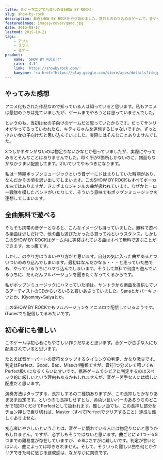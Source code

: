 ```yaml
---
title: 音ゲーマニアでも楽しめるSHOW BY ROCK!!
slug: show-by-rock
description: 最近SHOW BY ROCKをやり始めました。意外とのめり込めるゲームで、音ゲーマニアでもやりがいを感じれるんじゃないかと思います。ソシャゲにありがちな「課金しろ」オーラをあまり感じない、雰囲気の清いゲームだと思います。
featuredimage: images/cover/game.jpg
date: 2015-08-17
lastmod: 2015-10-21
tags: 
    - アプリ
    - スマホ
    - 音ゲー
product:
    name: 'SHOW BY ROCK!!'
    rate: '4.5'
    link: 'https://showbyrock.com/'
    kaeyome: '<a href="https://play.google.com/store/apps/details?id=jp.veincarry.showbyrock2"><img alt="Android app on Google Play" src="https://developer.android.com/images/brand/en_app_rgb_wo_45.png" /></a>'
---
```


## やってみた感想

アニメ化もされた作品なので知っている人は知っていると思います。私もアニメは最初のうちは見ていましたが、ゲームまでやろうとは思っていませんでした。

というのも、当初は女の子向けのゲームだと思っていたからです。だってサンリオがやってるっていわれたら、キティちゃんを連想するじゃないですか。ずっと小さい女の子向けだと思い込んでいました。実際にはそんなことありませんでした。

3つしかボタンがないのは物足りないかなとか思っていましたが、実際にやってみるとそんなことはありませんでした。叩く所が3箇所しかないのに、譜面もなかなかうまい配置してます。叩いていてやみつきになります。

私は一時期ポップンミュージックという音ゲーにドはまりしていた時期があり、なんだかその頃を思い出してしまいます。このSHOW BY ROCKもすべてボーカル曲ではありますが、さまざまなジャンルの曲が扱われています。なぜかヒーロー戦隊を模したバンドがいたりして、そういう意味でもポップンミュージックを連想してしまいます。

## 全曲無料で遊べる

そもそも携帯の音ゲーとなると、こんなイメージも持っていました。無料で遊べる楽曲は少しだけで、他の曲も遊びたかったら買ってねというスタンス。しかしこのSHOW BY ROCKはゲーム内に実装されている曲はすべて無料で遊ぶことができます。太っ腹です。

しかしこのやり方はうまいやり方だと思います。自分の気に入った曲があるとついついのめり込んでしまいます。最初はなんだかなぁ・・・と思っていた曲でも、やっているうちにハマり込んでしまいます。そうして無料で何度も遊んでいるうちに、だんだんフルバージョンを聞きたくなってくるからです。

私がポップンミュージックにハマっていた頃は、サントラから楽曲を提供しているアーティストのCDからいろいろと買いあさっていました。Sanaとかパーキッツとか、Kiyommy+Seiyaとか。

このSHOW BY ROCKでもフルバージョンをアニメロで配信しているようです。iTunesでも配信してるみたいです。

## 初心者にも優しい

このゲームは初心者にもやさしい作りだなぁと思います。音ゲーが苦手な人にも配慮されていると思います。

たとえば音ゲーパートの音符をタップするタイミングの判定、かなり激甘です。判定はPerfect、Good、Bad、Missの4種類ですが、音符1つ分ズレて叩いてもPerfect扱いになるくらいに甘いです。携帯ゲームでシビアに判定するのはスペック的に厳しいという理由もあるかもしれませんが、音ゲー苦手な人には嬉しい配慮だと思います。

演奏方法はタップする、長押しするの二種類ありますが、この長押しもかなりあまあま設定です。というのも長押しせずとも、黄色い長いバーのあるうちのどこかで1回叩くだけでPerfectとして扱われます。難しい曲でも、この長押し部分をチョン押しで乗り切れば、Master（すべてPerfectでクリアすること）達成も難しくありません。

初心者にやさしいということは、音ゲーに慣れている人には物足りないと思うかもしれません。ですが、必ずしもそうではないと思います。曲ごとに☆1つ〜☆8つまでの難易度が存在していますが、☆8はさすがに難しいです。判定が甘いとはいえ、曲によっては叩ききれません。そして、そういった難しい曲を何とかクリアできた時に感じる達成感は、なかなかに爽快です。
